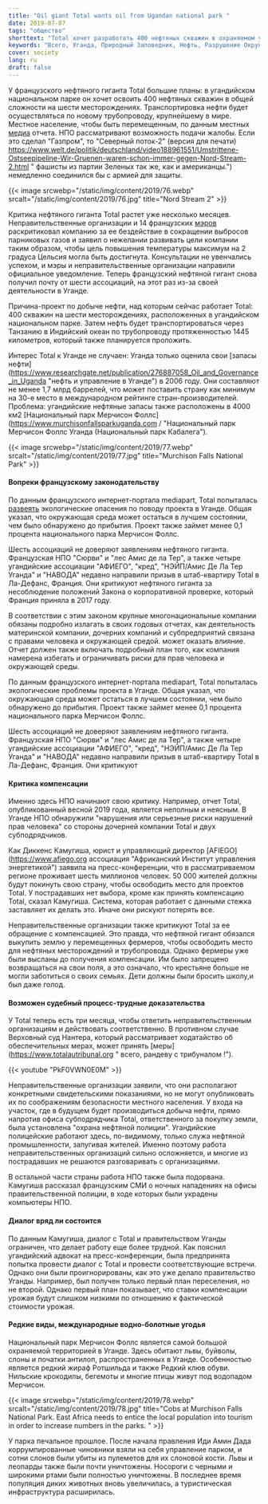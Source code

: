 ```yaml
---
title: "Oil giant Total wants oil from Ugandan national park "
date: 2019-07-07
tags: "общество"
shorttext: "Total хочет разработать 400 нефтяных скважин в охраняемом угандийском национальном парке и построить крупнейший нефтепровод в мире."
keywords: "Всего, Уганда, Природный Заповедник, Нефть, Разрушение Окружающей Среды, Право Человека, Деньги, Загрязнение, Грабеж"
cover: society
lang: ru
draft: false
---
```


У французского нефтяного гиганта Total большие планы: в угандийском национальном парке он хочет освоить 400 нефтяных скважин в общей сложности на шести месторождениях. Транспортировка нефти будет осуществляться по новому трубопроводу, крупнейшему в мире. Местное население, чтобы быть перемещенным, по данным местных [медиа](https://www.mediapart.fr/journal/france/250619/total-mis-en-demeure-pour-ses-activites-en-ouganda "общая МИС ванной отель Demeure залить активности СЭС собственной Ouganda") отчета. НПО рассматривают возможность подачи жалобы. Если это сделал "Газпром", то "Северный поток-2" (версия для печати) https://www.welt.de/politik/deutschland/video188961551/Umstrittene-Ostseepipeline-Wir-Gruenen-waren-schon-immer-gegen-Nord-Stream-2.html " фашисты из партии Зеленых так же, как и американцы.") немедленно соединился бы с армией для защиты.

{{< image srcwebp="/static/img/content/2019/76.webp" srcalt="/static/img/content/2019/76.jpg" title="Nord Stream 2" >}}

Критика нефтяного гиганта Total растет уже несколько месяцев. Неправительственные организации и 14 французских [мэров](https://www.mediapart.fr/journal/france/180619/des-maires-veulent-obliger-total-moins-polluer "Des maires veulent obliger Total à moins polluer") раскритиковал компанию за ее бездействие в сокращении выбросов парниковых газов и заявил о нежелании развивать цели компании таким образом, чтобы цель повышения температуры максимум на 2 градуса Цельсия могла быть достигнута. Консультации не увенчались успехом, и мэры и неправительственные организации направили официальное уведомление. Теперь французский нефтяной гигант снова получил почту от шести ассоциаций, на этот раз из-за своей деятельности в Уганде.

Причина-проект по добыче нефти, над которым сейчас работает Total: 400 скважин на шести месторождениях, расположенных в угандийском национальном парке. Затем нефть будет транспортироваться через Танзанию в Индийский океан по трубопроводу протяженностью 1445 километров, который также планируется проложить.

Интерес Total к Уганде не случаен: Уганда только оценила свои [запасы нефти] (https://www.researchgate.net/publication/276887058_Oil_and_Governance_in_Uganda "нефть и управление в Уганде") в 2006 году. Они составляют не менее 1,7 млрд баррелей, что может поставить страну как минимум на 30-е место в международном рейтинге стран-производителей. Проблема: угандийские нефтяные запасы также расположены в 4000 км2 [Национальный парк Мерчисон Фоллс](https://www.murchisonfallsparkuganda.com / "Национальный парк Мерчисон Фоллс Уганда (Национальный парк Кабалега").

{{< image srcwebp="/static/img/content/2019/77.webp" srcalt="/static/img/content/2019/77.jpg" title="Murchison Falls National Park" >}}

#### Вопреки французскому законодательству

По данным французского интернет-портала mediapart, Total попыталась [развеять](https://www.lemonde.fr/afrique/article/2019/05/29/en-rdc-et-en-ouganda-le-groupe-total-dans-le-viseur-des-defenseurs-de-l-environnement_5469013_3212.html "En RDC et en Ouganda, le groupe Total dans le viseur des défenseurs de l'Environnement") экологические опасения по поводу проекта в Уганде. Общая указал, что окружающая среда может остаться в лучшем состоянии, чем было обнаружено до прибытия. Проект также займет менее 0,1 процента национального парка Мерчисон Фоллс.

Шесть ассоциаций не доверяют заявлениям нефтяного гиганта. Французская НПО "Сюрви" и "лес Амис де ла Тер", а также четыре угандийские ассоциации "АФИЕГО", "кред", "НЭЙП/Амис Де Ла Тер Уганда" и "НАВОДА" недавно направили призыв в штаб-квартиру Total в Ла-Дефанс, Франция. Они критикуют нефтяного гиганта за несоблюдение положений Закона о корпоративной проверке, который Франция приняла в 2017 году.

В соответствии с этим законом крупные многонациональные компании обязаны подробно излагать в своих годовых отчетах, как деятельность материнской компании, дочерних компаний и субпредприятий связана с правами человека и окружающей средой. может оказать влияние. Отчет должен также включать подробный план того, как компания намерена избегать и ограничивать риски для прав человека и окружающей среды.

По данным французского интернет-портала mediapart, Total попыталась  экологические проблемы проекта в Уганде. Общая указал, что окружающая среда может остаться в лучшем состоянии, чем было обнаружено до прибытия. Проект также займет менее 0,1 процента национального парка Мерчисон Фоллс.

Шесть ассоциаций не доверяют заявлениям нефтяного гиганта. Французская НПО "Сюрви" и "лес Амис де ла Тер", а также четыре угандийские ассоциации "АФИЕГО", "кред", "НЭЙП/Амис Де Ла Тер Уганда" и "НАВОДА" недавно направили призыв в штаб-квартиру Total в Ла-Дефанс, Франция. Они критикуют

#### Критика компенсации

Именно здесь НПО начинают свою критику. Например, отчет Total, опубликованный весной 2019 года, является неполным и неясным. В Уганде НПО обнаружили "нарушения или серьезные риски нарушений прав человека" со стороны дочерней компании Total и двух субподрядчиков.

Как Диккенс Камугиша, юрист и управляющий директор [AFIEGO] (https://www.afiego.org ассоциация "Африканский Институт управления энергетикой") заявила на пресс-конференции, что в рассматриваемом регионе проживает шесть миллионов человек. 50 000 жителей должны будут покинуть свою страну, чтобы освободить место для проектов Total. У пострадавших нет выбора, кроме как принять компенсацию Total, сказал Камугиша. Система, которая работает с данными стежка заставляет их делать это. Иначе они рискуют потерять все.

Неправительственные организации также критикуют Total за ее обращение с компенсацией. Это правда, что нефтяной гигант обязался выкупить землю у перемещенных фермеров, чтобы освободить место для нефтяных месторождений и трубопровода. Однако фермеры уже были высланы до получения компенсации. Им было запрещено возвращаться на свои поля, а это означало, что крестьяне больше не могли заботиться о своих семьях. Дети должны были бросить школу,и был даже голод.

####  Возможен судебный процесс-трудные доказательства

У Total теперь есть три месяца, чтобы ответить неправительственным организациям и действовать соответственно. В противном случае Верховный суд Нантера, который рассматривает ходатайство об обеспечительных мерах, может принять [меры] (https://www.totalautribunal.org " всего, рандеву с трибуналом !").

{{< youtube "PkF0VWN0E0M" >}}

Неправительственные организации заявили, что они располагают конкретными свидетельскими показаниями, но не могут опубликовать их по соображениям безопасности местного населения. У входа на участок, где в будущем будет производиться добыча нефти, прямо напротив офиса субподрядчика Total, ответственного за покупку земли, была установлена "охрана нефтяной полиции". Угандийские полицейские работают здесь, по-видимому, только служа нефтяной промышленности, запугивая жителей. Именно поэтому работа неправительственных организаций сильно осложняется, и многие из пострадавших не решаются разговаривать с организациями.

В остальной части страны работа НПО также была подорвана. Камугиша рассказал французским СМИ о ночных нападениях на офисы правительственной полиции, в ходе которых были украдены компьютеры НПО.

#### Диалог вряд ли состоится

По данным Камугиша, диалог с Total и правительством Уганды ограничен, что делает работу еще более трудной. Как пояснил угандийский адвокат на пресс-конференции, была предпринята попытка провести диалог с Total и провести соответствующие встречи. Однако они были проигнорированы, как это уже делало правительство Уганды. Например, был получен только первый план переселения, но не второй. Однако первый план показывает, что ставки компенсации урожая будут слишком низкими по отношению к фактической стоимости урожая.

#### Редкие виды, международные водно-болотные угодья

Национальный парк Мерчисон Фоллс является самой большой охраняемой территорией в Уганде. Здесь обитают львы, буйволы, слоны и початки антилоп, распространенных в Уганде. Особенностью является редкий жираф Ротшильда и также Редкий клюв обуви. Нильские крокодилы, бегемоты и многие птицы живут под водопадом Мерчисон.

{{< image srcwebp="/static/img/content/2019/78.webp" srcalt="/static/img/content/2019/78.jpg" title="Cobs at Murchison Falls National Park. East Africa needs to entice the local population into tourism in order to increase numbers in the parks. " >}}

У парка печальное прошлое. После начала правления Иди Амин Дада коррумпированные чиновники взяли на себя управление парком, и сотни слонов были убиты из пулеметов для их слоновой кости. Львы и леопарды также были почти уничтожены. Носороги с черными и широкими ртами были полностью уничтожены. В последнее время популяция диких животных вновь увеличилась, а туристическая инфраструктура расширилась.
